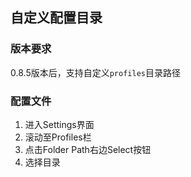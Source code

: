 ## 自定义配置目录

### 版本要求

0.8.5版本后，支持自定义``profiles``目录路径

### 配置文件

1. 进入Settings界面
2. 滚动至Profiles栏
3. 点击Folder Path右边Select按钮
4. 选择目录

